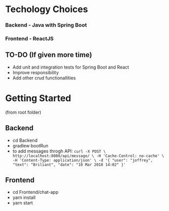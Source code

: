 # Techology Choices
### Backend - Java with Spring Boot
### Frontend - ReactJS

## TO-DO (If given more time)
* Add unit and integration tests for Spring Boot and React
* Improve responsibility
* Add other crud functionallities


# Getting Started
(from root folder)
## Backend
* cd Backend
* gradlew bootRun
* to add messages throgh API: 
  `curl -X POST \
  http://localhost:8080/api/message/ \
  -H 'Cache-Control: no-cache' \
  -H 'Content-Type: application/json' \
  -d '{
	"user": "joffrey",
	"text": "Briliant",
	"date": "10 Mar 2018 14:02"
}'`

## Frontend
* cd Frontend/chat-app
* yarn install
* yarn start

